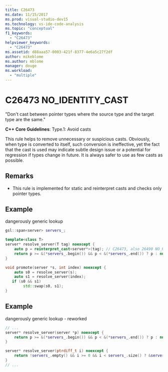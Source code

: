 ```yaml
---
title: C26473
ms.date: 11/15/2017
ms.prod: visual-studio-dev15
ms.technology: vs-ide-code-analysis
ms.topic: "conceptual"
f1_keywords:
  - "C26473"
helpviewer_keywords:
  - "C26473"
ms.assetid: d88aaa57-0003-421f-8377-4e6a5c27f2df
author: mikeblome
ms.author: mblome
manager: douge
ms.workload:
  - "multiple"
---
```

# C26473 NO_IDENTITY_CAST
"Don't cast between pointer types where the source type and the target type are the same."

**C++ Core Guidelines**:
Type.1: Avoid casts

This rule helps to remove unnecessary or suspicious casts. Obviously, when type is converted to itself, such conversion is ineffective, yet the fact that the cast is used may indicate subtle design issue or a potential for regression if types change in future. It is always safer to use as few casts as possible.

## Remarks
 -  This rule is implemented for static and reinterpret casts and checks only pointer types.
## Example
dangerously generic lookup

```cpp
gsl::span<server> servers_;

template<class T>
server* resolve_server(T tag) noexcept {
    auto p = reinterpret_cast<server*>(tag); // C26473, also 26490 NO_REINTERPRET_CAST
    return p >= &(*servers_.begin()) && p < &(*servers_.end()) ? p : nullptr;
}

void promote(server *s, int index) noexcept {
    auto s0 = resolve_server(s);
    auto s1 = resolve_server(index);
   if (s0 && s1)
        std::swap(s0, s1);
}
```

## Example
dangerously generic lookup - reworked

```cpp
// ...
server* resolve_server(server *p) noexcept {
    return p >= &(*servers_.begin()) && p < &(*servers_.end()) ? p : nullptr;
}

server* resolve_server(ptrdiff_t i) noexcept {
    return !servers_.empty() && i >= 0 && i < servers_.size() ? &servers_[i] : nullptr;
}
// ...
```

